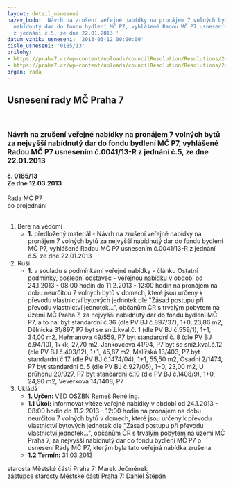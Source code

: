 ```yaml
---
layout: detail_usneseni
nazev_bodu: 'Návrh na zrušení veřejné nabídky na pronájem 7 volných bytů za nejvyšší
  nabídnutý dar do fondu bydlení MČ P7, vyhlášené Radou MČ P7 usnesením č.0041/13-R
  z jednání č.5, ze dne 22.01.2013 '
datum_vzniku_usneseni: '2013-03-12 00:00:00'
cislo_usneseni: '0185/13'
prilohy:
- https://praha7.cz/wp-content/uploads/councilResolution/Resolutions/24196/14-13-sou_za_dar-usnesen%c3%ad_rady.doc
- https://praha7.cz/wp-content/uploads/councilResolution/Resolutions/24196/14-13-sou_za_dar-leden_a%c5%be_%c3%banor_13-podm.doc
organ: rada
---
```

<div id="ucUsn_pList" class="usn">
	<span><h2>Usnesení rady MČ Praha 7 </h2>
<br></span><div class="standBody">
<span><h3>Návrh na zrušení veřejné nabídky na pronájem 7 volných bytů za nejvyšší nabídnutý dar do fondu bydlení MČ P7, vyhlášené Radou MČ P7 usnesením č.0041/13-R z jednání č.5, ze dne 22.01.2013 </h3></span><div class="center">
		<strong>č. 0185/13</strong><br>
	</div>
<div class="center">
		<strong>Ze dne 12.03.2013</strong><br><br>
	</div>Rada MČ P7<br> po projednání<br><br><ol>
<li>Bere na vědomí<ul><li>
<strong>1.</strong> předložený materiál - Návrh na zrušení veřejné nabídky na pronájem 7 volných bytů za nejvyšší nabídnutý dar do fondu bydlení MČ P7, vyhlášené Radou MČ P7 usnesením č.0041/13-R z jednání č.5, ze dne 22.01.2013 </li></ul>
</li>
<li>Ruší<ul><li>
<strong>1.</strong> v souladu s podmínkami veřejné nabídky - článku Ostatní podmínky, poslední odstavec - veřejnou nabídku v období od 24.1.2013 - 08:00 hodin do 11.2.2013 - 12:00 hodin na pronájem na dobu neurčitou 7 volných bytů v domech, které jsou určeny k převodu vlastnictví bytových jednotek dle "Zásad postupu při převodu vlastnictví jednotek…", občanům ČR s trvalým pobytem na území MČ Praha 7, za nejvyšší nabídnutý dar do fondu bydlení MČ P7, a to na:                                                     byt standardní  č.36 (dle PV BJ č.897/37), 1+0, 23,86 m2, Dělnická 31/897, P7   byt se sníž.kval.č.  1 (dle PV BJ č.559/1), 1+1, 34,00 m2, Heřmanova 49/559, P7     byt standardní  č.  8 (dle PV BJ č.94/10), 1+kk, 27,70 m2, Jankovcova 41/94, P7   byt se sníž.kval.č.12 (dle PV BJ č.403/12), 1+1, 45,87 m2, Malířská 13/403, P7    byt standardní  č.17 (dle PV BJ č.1474/04), 1+1, 55,50 m2, Osadní 2/1474, P7     byt standardní  č.  5 (dle PV BJ č.927/05), 1+0, 23,00 m2, U průhonu 20/927, P7    byt standardní  č.10 (dle PV BJ č.1408/9), 1+0, 24,90 m2, Veverkova 14/1408, P7</li></ul>
</li>
<li>Ukládá<ul>
<li>
<strong>1. Určen: </strong>VED OSZBN Remeš René Ing.</li>
<li>
<strong>1.1 Úkol: </strong>informovat vítěze veřejné nabídky v období od 24.1.2013 - 08:00 hodin do 11.2.2013 - 12:00 hodin na pronájem na dobu neurčitou 7 volných bytů v domech, které jsou určeny k převodu vlastnictví bytových jednotek dle "Zásad postupu při převodu vlastnictví jednotek…", občanům ČR s trvalým pobytem na území MČ Praha 7, za nejvyšší nabídnutý dar do fondu bydlení MČ P7 o usnesení Rady MČ P7, kterým byla tato veřejná nabídka zrušena</li>
<li>
<strong>1.2 Termín: </strong>31.03.2013</li>
</ul>
</li>
</ol>starosta Městské části Praha 7: Marek Ječmének<br>zástupce starosty Městské části Praha 7: Daniel Štěpán 
</div>
</div>